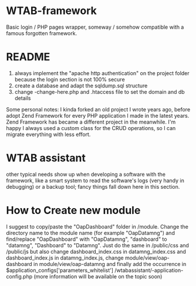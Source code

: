 # WTAB-framework
Basic login / PHP pages wrapper, someway / somehow compatible with a famous forgotten framework.

# README
1) always implement the "apache http authentication" on the project folder because the login section is not 100% secure
2) create a database and adapt the sqldump.sql structure
3) change -change-here.php and .htaccess file to set the domain and db details

Some personal notes:
I kinda forked an old project I wrote years ago, before adopt Zend Framework for every PHP application I made in the latest years. Zend Framework has became a different project in the meanwhile. I'm happy I always used a custom class for the CRUD operations, so I can migrate everything with less effort.

# WTAB assistant
other typical needs show up when developing a software with the framework, like a smart system to read the software's logs (very handy in debugging) or a backup tool; fancy things fall down here in this section.

# How to Create new module
I suggest to copy/paste the "OapDashboard" folder in /module. Change the directory name to the module name (for example "OapDatamng") and find/replace "OapDashboard" with "OapDatamng", "dashboard" to "datamng", "Dashboard" to "Datamng". Just do the same in /public/css and /public/js but also change dashboard_index.css in datamng_index.css and dashboard_index.js in datamng_index.js, change module/view/oap-dashboard in module/view/oap-datamng and finally add the occurrence in $application_configs['parameters_whitelist'] /wtabassistant/-application-config.php (more information will be available on the topic soon)
